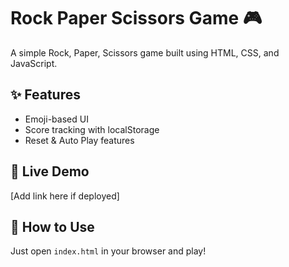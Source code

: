 # Rock Paper Scissors Game 🎮

A simple Rock, Paper, Scissors game built using HTML, CSS, and JavaScript.

## ✨ Features
- Emoji-based UI
- Score tracking with localStorage
- Reset & Auto Play features

## 🚀 Live Demo
[Add link here if deployed]

## 📂 How to Use
Just open `index.html` in your browser and play!

